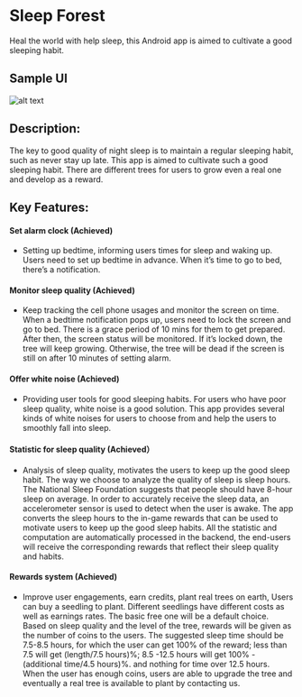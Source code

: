 # Sleep Forest

Heal the world with help sleep, this Android app is aimed to cultivate a good sleeping habit.


## Sample UI
![alt text](https://github.com/damonchen6886/Sleep-Forest/blob/master/demo_image/6.png?raw=true)



## Description:
The key to good quality of night sleep is to maintain a regular sleeping habit, such as never stay up late.
This app is aimed to cultivate such a good sleeping habit. There are different trees for users to grow even a real one and develop as a reward.


## Key Features:

#### Set alarm clock (Achieved) 
- Setting up bedtime, informing users times for sleep and waking up. 
Users need to set up bedtime in advance. When it’s time to go to bed, there’s a notification.

#### Monitor sleep quality (Achieved)
- Keep tracking the cell phone usages and monitor the screen on time.
When a bedtime notification pops up, users need to lock the screen and go to bed. There is a grace period of 10 mins for them to get prepared. After then, the screen status will be monitored. If it’s locked down, the tree will keep growing. Otherwise, the tree will be dead if the screen is still on after 10 minutes of setting alarm.

#### Offer white noise (Achieved) 
- Providing user tools for good sleeping habits.
For users who have poor sleep quality, white noise is a good solution. This app provides several kinds of white noises for users to choose from and help the users to smoothly fall into sleep.
#### Statistic for sleep quality (Achieved）
- Analysis of sleep quality, motivates the users to keep up the good sleep habit. 
The way we choose to analyze the quality of sleep is sleep hours. The National Sleep Foundation suggests that people should have 8-hour sleep on average. In order to accurately receive the sleep data, an accelerometer sensor is used to detect when the user is awake. The app converts the sleep hours to the in-game rewards that can be used to motivate users to keep up the good sleep habits. All the statistic and computation are automatically processed in the backend, the end-users will receive the corresponding rewards that reflect their sleep quality and habits. 
#### Rewards system (Achieved) 
- Improve user engagements, earn credits,  plant real trees on earth,
Users can buy a seedling to plant. Different seedlings have different costs as well as earnings rates. The basic free one will be a default choice. Based on sleep quality and the level of the tree, rewards will be given as the number of coins to the users. The suggested sleep time should be 7.5-8.5 hours, for which the user can get 100% of the reward; less than 7.5 will get  (length/7.5 hours)%; 8.5 -12.5 hours will get 100% - (additional time/4.5 hours)%. and nothing for time over 12.5 hours. When the user has enough coins, users are able to upgrade the tree and eventually a real tree is available to plant by contacting us.


